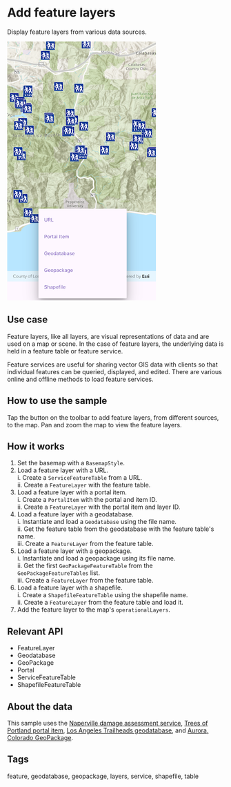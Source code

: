 # Add feature layers

Display feature layers from various data sources.

![Image of add feature layers](add_feature_layers.png)

## Use case

Feature layers, like all layers, are visual representations of data and are used on a map or scene. In the case of feature layers, the underlying data is held in a feature table or feature service.

Feature services are useful for sharing vector GIS data with clients so that individual features can be queried, displayed, and edited. There are various online and offline methods to load feature services.

## How to use the sample

Tap the button on the toolbar to add feature layers, from different sources, to the map. Pan and zoom the map to view the feature layers.

## How it works

1. Set the basemap with a `BasemapStyle`.
2. Load a feature layer with a URL.  
    i. Create a `ServiceFeatureTable` from a URL.  
    ii. Create a `FeatureLayer` with the feature table.
3. Load a feature layer with a portal item.  
    i. Create a `PortalItem` with the portal and item ID.  
    ii. Create a `FeatureLayer` with the portal item and layer ID.
4. Load a feature layer with a geodatabase.  
    i. Instantiate and load a `Geodatabase` using the file name.  
    ii. Get the feature table from the geodatabase with the feature table's name.  
    iii. Create a `FeatureLayer` from the feature table.
5. Load a feature layer with a geopackage.  
    i. Instantiate and load a geopackage using its file name.  
    ii. Get the first `GeoPackageFeatureTable` from the `GeoPackageFeatureTables` list.  
    iii. Create a `FeatureLayer` from the feature table.
6. Load a feature layer with a shapefile.  
    i. Create a `ShapefileFeatureTable` using the shapefile name.  
    ii. Create a `FeatureLayer` from the feature table and load it.
7. Add the feature layer to the map's `operationalLayers`.

## Relevant API

* FeatureLayer
* Geodatabase
* GeoPackage
* Portal
* ServiceFeatureTable
* ShapefileFeatureTable

## About the data

This sample uses the [Naperville damage assessment service](https://sampleserver7.arcgisonline.com/server/rest/services/DamageAssessment/FeatureServer/0), [Trees of Portland portal item](https://www.arcgis.com/home/item.html?id=1759fd3e8a324358a0c58d9a687a8578), [Los Angeles Trailheads geodatabase](https://www.arcgis.com/home/item.html?id=cb1b20748a9f4d128dad8a87244e3e37), and [Aurora, Colorado GeoPackage](https://www.arcgis.com/home/item.html?id=68ec42517cdd439e81b036210483e8e7).

## Tags

feature, geodatabase, geopackage, layers, service, shapefile, table
